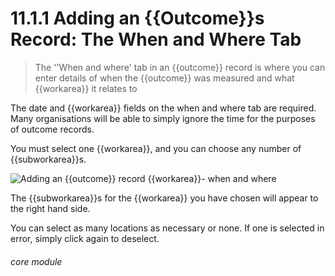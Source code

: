 # 11.1.1 Adding an {{Outcome}}s Record: The When and Where Tab

> The ''When and where' tab in an {{outcome}} record is where you can enter details of when the {{outcome}} was measured and what {{workarea}} it relates to 

The date and {{workarea}} fields on the when and where tab are required. Many organisations will be able to simply ignore the time for the purposes of outcome records.

You must select one {{workarea}}, and you can choose any number of {{subworkarea}}s. 

![Adding an {{outcome}} record {{workarea}}- when and where](8.1.1a.png)

The {{subworkarea}}s for the {{workarea}} you have chosen will appear to the right hand side. 

You can select as many locations as necessary or none. If one is selected in error, simply click again to deselect. 

###### core module

